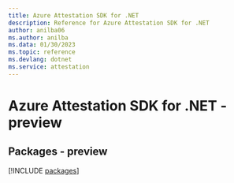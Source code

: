 ```yaml
---
title: Azure Attestation SDK for .NET
description: Reference for Azure Attestation SDK for .NET
author: anilba06
ms.author: anilba
ms.data: 01/30/2023
ms.topic: reference
ms.devlang: dotnet
ms.service: attestation
---
```

# Azure Attestation SDK for .NET - preview
## Packages - preview
[!INCLUDE [packages](attestation-index.md)]
